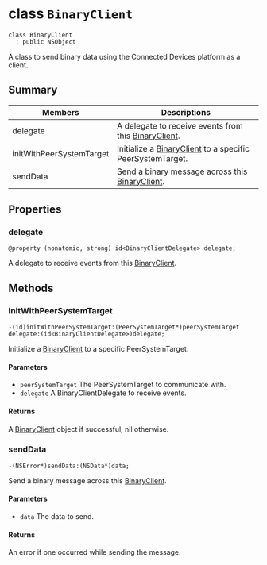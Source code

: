 # class `BinaryClient` 

```
class BinaryClient
  : public NSObject
```  

A class to send binary data using the Connected Devices platform as a client.

## Summary

 Members                        | Descriptions                                
--------------------------------|---------------------------------------------
delegate | A delegate to receive events from this [BinaryClient](#interface_binary_client).
initWithPeerSystemTarget | Initialize a [BinaryClient](#interface_binary_client) to a specific PeerSystemTarget.
sendData | Send a binary message across this [BinaryClient](#interface_binary_client).


## Properties

### delegate
`@property (nonatomic, strong) id<BinaryClientDelegate> delegate;`

A delegate to receive events from this [BinaryClient](#interface_binary_client).

## Methods

### initWithPeerSystemTarget
`-(id)initWithPeerSystemTarget:(PeerSystemTarget*)peerSystemTarget delegate:(id<BinaryClientDelegate>)delegate;` 

Initialize a [BinaryClient](#interface_binary_client) to a specific PeerSystemTarget.

#### Parameters
* `peerSystemTarget` The PeerSystemTarget to communicate with. 
* `delegate` A BinaryClientDelegate to receive events. 

#### Returns
A [BinaryClient](#interface_binary_client) object if successful, nil otherwise.

### sendData 
`-(NSError*)sendData:(NSData*)data;` 

Send a binary message across this [BinaryClient](#interface_binary_client).

#### Parameters
* `data` The data to send. 

#### Returns
An error if one occurred while sending the message.